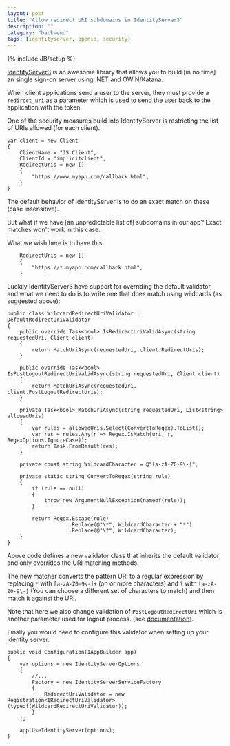 ```yaml
---
layout: post
title: "Allow redirect URI subdomains in IdentityServer3"
description: ""
category: "back-end"
tags: [identityserver, openid, security]
---
```

{% include JB/setup %}

[IdentityServer3](https://github.com/IdentityServer/IdentityServer3) is an awesome library that allows you to build [in no time] an single sign-on server using .NET and OWIN/Katana.

When client applications send a user to the server, they must
provide a `redirect_uri` as a parameter which is used to send the user
back to the application with the token.

One of the security measures build into IdentityServer is restricting
the list of URIs allowed (for each client).


```language-csharp
var client = new Client
{
    ClientName = "JS Client",
    ClientId = "implicitclient",
    RedirectUris = new []
    {
        "https://www.myapp.com/callback.html",
    }
}  
```

The default behavior of IdentityServer is to do an exact match on these
(case insensitive).

But what if we have [an unpredictable list of] subdomains in our app? Exact matches won't work in this case.

<!--more-->

What we wish here is to have this:

```language-csharp
    RedirectUris = new []
    {
        "https://*.myapp.com/callback.html",
    }
```

Luckily IdentityServer3 have support for overriding the default validator,
and what we need to do is to write one that does match using wildcards (as suggested above):

```language-csharp
public class WildcardRedirectUriValidator : DefaultRedirectUriValidator
{
    public override Task<bool> IsRedirectUriValidAsync(string requestedUri, Client client)
    {
        return MatchUriAsync(requestedUri, client.RedirectUris);
    }

    public override Task<bool> IsPostLogoutRedirectUriValidAsync(string requestedUri, Client client)
    {
        return MatchUriAsync(requestedUri, client.PostLogoutRedirectUris);
    }

    private Task<bool> MatchUriAsync(string requestedUri, List<string> allowedUris)
    {
        var rules = allowedUris.Select(ConvertToRegex).ToList();
        var res = rules.Any(r => Regex.IsMatch(uri, r, RegexOptions.IgnoreCase));
        return Task.FromResult(res);
    }

    private const string WildcardCharacter = @"[a-zA-Z0-9\-]";

    private static string ConvertToRegex(string rule)
    {
        if (rule == null)
        {
            throw new ArgumentNullException(nameof(rule));
        }

        return Regex.Escape(rule)
                    .Replace(@"\*", WildcardCharacter + "*")
                    .Replace(@"\?", WildcardCharacter);
    }
}
```

Above code defines a new validator class that inherits the default validator
and only overrides the URI matching methods.

The new matcher converts the pattern URI to a regular expression by
replacing `*` with `[a-zA-Z0-9\-]+` (on or more characters) and `?` with
`[a-zA-Z0-9\-]` (You can choose a different set of characters to match) and
then match it against the URI.

Note that here we also change validation of `PostLogoutRedirectUri` which is
another parameter used for logout process. (see [documentation](https://identityserver.github.io/Documentation/docs/configuration/clients.html)).

Finally you would need to configure this validator when setting up your identity server.

```language-csharp
public void Configuration(IAppBuilder app)
{
    var options = new IdentityServerOptions
    {
        //...
        Factory = new IdentityServerServiceFactory
        {
            RedirectUriValidator = new Registration<IRedirectUriValidator>(typeof(WildcardRedirectUriValidator));
        }
    };

    app.UseIdentityServer(options);
}
```
